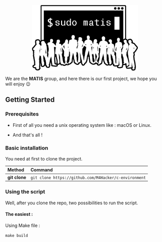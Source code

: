 <div align="center"><img src="img.png"/></div>

We are the **MATIS** group, and here there is our first project, we hope you will enjoy 😉



## Getting Started


### Prerequisites

- First of all you need a unix operating system like : macOS or Linux.

- And that's all ! 


### Basic installation

You need at first to clone the project.

| Method         | Command                                                                                           |
|:---------------|:--------------------------------------------------------------------------------------------------|
| **git clone**  | `git clone https://github.com/M4Hacker/c-environment`                                             |  


### Using the script

Well, after you clone the repo, two possibilities to run the script.

#### The easiest : 

Using Make file : 

`make build`

